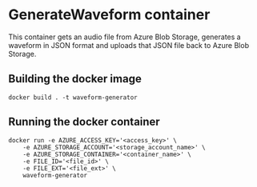 # GenerateWaveform container
This container gets an audio file from Azure Blob Storage, generates a waveform in JSON format and uploads that JSON file back to Azure Blob Storage.

## Building the docker image
```
docker build . -t waveform-generator
```
## Running the docker container
```
docker run -e AZURE_ACCESS_KEY='<access_key>' \
    -e AZURE_STORAGE_ACCOUNT='<storage_account_name>' \
    -e AZURE_STORAGE_CONTAINER='<container_name>' \
    -e FILE_ID='<file_id>' \
    -e FILE_EXT='<file_ext>' \
    waveform-generator
```